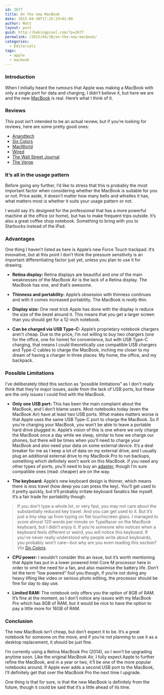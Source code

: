 ```yaml
---
id: 2677
title: On the new MacBook
date: 2015-04-30T17:25:23+01:00
author: Matt
layout: post
guid: http://bakingpixel.com/?p=2677
permalink: /2015/04/30/on-the-new-macbook/
categories:
  - Editorials
tags:
  - apple
  - macbook
---
```

### Introduction

When I initially heard the rumours that Apple was making a MacBook with only a single port for data and charging, I didn’t believe it, but here we are and the new [MacBook](http://www.apple.com/macbook/) is real. Here’s what I think of it.

### Reviews

This post isn’t intended to be an actual review, but if you’re looking for reviews, here are some pretty good ones:

  * [Anandtech](http://www.anandtech.com/show/9136/the-2015-macbook-review)
  * [Six Colors](http://sixcolors.com/post/2015/04/the-new-macbook-a-reviewers-notebook/)
  * [MacWorld](http://www.macworld.com/article/2908115/review-the-new-12-inch-macbook-is-a-laptop-without-an-ecosystem.html)
  * [Wired](http://www.wired.com/2015/04/review-apple-macbook/)
  * [The Wall Street Journal](http://www.wsj.com/articles/apple-macbook-review-the-laptop-of-the-future-isnt-ready-for-the-present-1428595317)
  * [The Verge](http://www.theverge.com/2015/4/9/8372335/12-inch-macbook-review)

### It’s all in the usage pattern

Before going any further, I’d like to stress that this is probably the most important factor when considering whether the MacBook is suitable for you or not. Price aside, it doesn’t matter how many bells and whistles it has, what matters most is whether it suits your usage pattern or not.

I would say it’s designed for the professional that has a more powerful machine at the office (or home), but has to make frequent trips outside. It’s also a great coffee shop notebook. Something to bring with you to Starbucks instead of the iPad.

### Advantages

One thing I haven’t listed as here is Apple’s new Force Touch trackpad. It’s innovative, but at this point I don’t think the pressure sensitivity is an important differentiating factor just yet, unless you plan to use it for drawing.

  * **Retina display:** Retina displays are beautiful and one of the main weaknesses of the MacBook Air is the lack of a Retina display. The MacBook has one, and that’s awesome.</p> 
  * **Thinness and portability:** Apple’s obsession with thinness continues and with it comes increased portability. The MacBook is _really_ thin.

  * **Display size:** One neat trick Apple has done with the display is reduce the size of the bezel around it. This means that you get a larger screen than you should get for a 12-inch notebook.

  * **Can be charged via USB Type-C:** Apple’s proprietary notebook chargers aren’t cheap. Due to the price, I’m not willing to buy two chargers (one for the office, one for home) for convenience, but with USB Type-C charging, that means I could theoretically use compatible USB chargers and Type-C cables to charge the MacBook, inching me closer to my dream of having a charger in three places: My home, the office, and my backpack.

### Possible Limitations

I’ve deliberately titled this section as “possible limitations” as I don’t really think that they’re major issues, aside from the lack of USB ports, but these are the only issues I could find with the MacBook.

  * **Only one USB port:** This has been the main complaint about the MacBook, and I don’t blame users. Most notebooks today (even the MacBook Air) have at least two USB ports. What makes matters worse is that Apple uses the same USB Type-C port to charge the MacBook. So if you’re charging your MacBook, you won’t be able to leave a portable hard drive plugged in. Apple’s vision of this is one where we only charge the MacBook once a day while we sleep, similar to how we charge our phones, but there will be times when you’ll need to charge your MacBook and also need your data on some external device. It’s a deal breaker for me as I keep a lot of data on my external drive, and I usually plug an additional external drive to my MacBook Pro to run backups, something which definitely won’t work on this MacBook. If you need any other types of ports, you’ll need to buy an [adapter](http://store.apple.com/us/product/MJ1K2AM/A/usb-c-digital-av-multiport-adapter), though I’m sure compatible ones (read: cheaper) are on the way.</p> 
  * **The keyboard:** Apple’s new keyboard design is thinner, which means there is less travel (how deep you can press the key). You’ll get used to it pretty quickly, but it’ll probably irritate keyboard fanatics like myself. It’s a fair trade for portability though.

> If you don’t type a whole lot, or very fast, you may not care about the substantially reduced key travel. And you can get used to it. But it’s just a tiny step up from typing on flat touchscreen glass. I managed to score almost 120 words per minute on TypeRacer on the MacBook keyboard, but I didn’t enjoy it. If you’re someone who notices when a keyboard feels different or weird, you will notice this keyboard. If you’ve never really understood why people write about keyboards, you probably won’t care—but why are you even reading this section? _Via [Six Colors](http://sixcolors.com/post/2015/04/the-new-macbook-a-reviewers-notebook/)._ 

  * **CPU power:** I wouldn’t consider this an issue, but it’s worth mentioning that Apple has put in a lower powered Intel Core M processor here in order to omit the need for a fan, and also maximise the battery life. Don’t let the term “low powered” fool you though, if you’re not doing any heavy lifting like video or serious photo editing, the processor should be fine for day to day use.</p> 
  * **Limited RAM:** The notebook only offers you the option of 8GB of RAM. It’s fine at the moment, as I don’t notice any issues with my MacBook Pro which has 8GB of RAM, but it would be nice to have the option to pay a little more for 16GB of RAM.

### Conclusion

The new MacBook isn’t cheap, but don’t expect it to be. It’s a great notebook for someone on the move, and if you’re not planning to use it as a desktop replacement, it should be just fine.

I’m currently using a Retina MacBook Pro (2014), so I won’t be upgrading anytime soon. Like the original MacBook Air, I fully expect Apple to further refine the MacBook, and in a year or two, it’ll be one of the more popular notebooks around. If Apple ever adds a second USB port to the MacBook, I’ll definitely get that over the MacBook Pro the next time I upgrade.

One thing is that for sure, is that the new MacBook is definitely from the future, though it could be said that it’s a little ahead of its time.